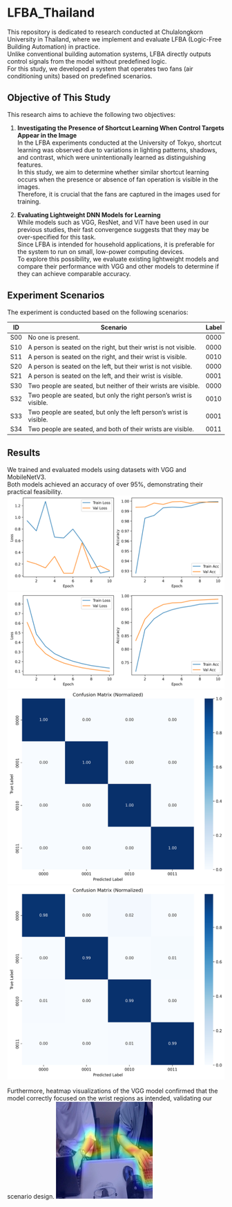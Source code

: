 # LFBA_Thailand

This repository is dedicated to research conducted at Chulalongkorn University in Thailand, where we implement and evaluate LFBA (Logic-Free Building Automation) in practice.  
Unlike conventional building automation systems, LFBA directly outputs control signals from the model without predefined logic.  
For this study, we developed a system that operates two fans (air conditioning units) based on predefined scenarios.

## Objective of This Study

This research aims to achieve the following two objectives:

1. **Investigating the Presence of Shortcut Learning When Control Targets Appear in the Image**  
   In the LFBA experiments conducted at the University of Tokyo, shortcut learning was observed due to variations in lighting patterns, shadows, and contrast, which were unintentionally learned as distinguishing features.  
   In this study, we aim to determine whether similar shortcut learning occurs when the presence or absence of fan operation is visible in the images.  
   Therefore, it is crucial that the fans are captured in the images used for training.

2. **Evaluating Lightweight DNN Models for Learning**  
   While models such as VGG, ResNet, and ViT have been used in our previous studies, their fast convergence suggests that they may be over-specified for this task.  
   Since LFBA is intended for household applications, it is preferable for the system to run on small, low-power computing devices.  
   To explore this possibility, we evaluate existing lightweight models and compare their performance with VGG and other models to determine if they can achieve comparable accuracy.

## Experiment Scenarios

The experiment is conducted based on the following scenarios:

| ID  | Scenario | Label |
|---- | -------- | ------ |
| S00 | No one is present. | 0000 |
| S10 | A person is seated on the right, but their wrist is not visible. | 0000 |
| S11 | A person is seated on the right, and their wrist is visible. | 0010 |
| S20 | A person is seated on the left, but their wrist is not visible. | 0000 |
| S21 | A person is seated on the left, and their wrist is visible. | 0001 |
| S30 | Two people are seated, but neither of their wrists are visible. | 0000 |
| S32 | Two people are seated, but only the right person’s wrist is visible. | 0010 |
| S33 | Two people are seated, but only the left person’s wrist is visible. | 0001 |
| S34 | Two people are seated, and both of their wrists are visible. | 0011 |

## Results

We trained and evaluated models using datasets with VGG and MobileNetV3.  
Both models achieved an accuracy of over 95%, demonstrating their practical feasibility.  
![loss_accuracy_plot [VGG16]](./result_image/loss_accuracy_plot_vgg.png)
![loss_accuracy_plot [MobileNetV3 small]](./result_image/loss_accuracy_plot_mobilenetv3.png)
![confusion_matrix [VGG16]](./result_image/confusion_matrix_normalized_vgg.png)
![confusion_matrix [MobileNetV3]](./result_image/confusion_matrix_normalized_mobilenetv3.png)

Furthermore, heatmap visualizations of the VGG model confirmed that the model correctly focused on the wrist regions as intended, validating our scenario design.
![Heatmap Visualization [VGG]](./result_image/overlay_vgg.jpg)